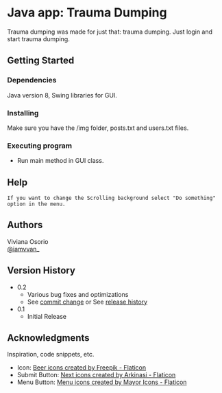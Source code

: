 # Java app: Trauma Dumping

Trauma dumping was made for just that: trauma dumping. Just login and start trauma dumping. 

## Getting Started

### Dependencies

Java version 8, Swing libraries for GUI.

### Installing

Make sure you have the /img folder, posts.txt and users.txt files. 

### Executing program

* Run main method in GUI class.

## Help

```
If you want to change the Scrolling background select "Do something" option in the menu. 
```

## Authors

Viviana Osorio  
[@iamvvan_](https://twitter.com/iamvvan_)

## Version History

* 0.2
    * Various bug fixes and optimizations
    * See [commit change]() or See [release history]()
* 0.1
    * Initial Release

## Acknowledgments

Inspiration, code snippets, etc.
* Icon: <a href="https://www.flaticon.com/free-icons/beer" title="beer icons">Beer icons created by Freepik - Flaticon</a> 
* Submit Button: <a href="https://www.flaticon.com/free-icons/next" title="next icons">Next icons created by Arkinasi - Flaticon</a>
* Menu Button: <a href="https://www.flaticon.com/free-icons/menu" title="menu icons">Menu icons created by Mayor Icons - Flaticon</a>
